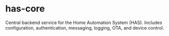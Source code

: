 # has-core
Central backend service for the Home Automation System (HAS). Includes configuration, authentication, messaging, logging, OTA, and device control.
